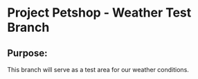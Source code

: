 # Project Petshop - Weather Test Branch

## Purpose:
This branch will serve as a test area for our weather conditions.

